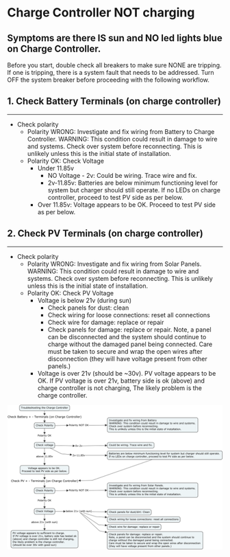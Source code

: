 Charge Controller NOT charging
===========================================================================

## Symptoms are there IS sun and NO led lights blue on Charge Controller.

Before you start, double check all breakers to make sure NONE are tripping. If one is tripping, there is a system fault that needs to be addressed. Turn OFF the system breaker before proceeding with the following workflow.


##  1. Check Battery Terminals (on charge controller)
--------------------

* Check polarity
  - Polarity WRONG: Investigate and fix wiring from Battery to Charge Controller. WARNING: This condition could result in damage to wire and systems. Check over system before reconnecting. This is unlikely unless this is the initial state of installation.
  - Polarity OK: Check Voltage
    - Under 11.85v
      - NO Voltage - 2v: Could be wiring. Trace wire and fix.
      - 2v-11.85v: Batteries are below minimum functioning level for system but charger should still operate. If no LEDs on charge controller, proceed to test PV side as per below. 
    - Over 11.85v: Voltage appears to be OK. Proceed to test PV side as per below.

## 2. Check PV Terminals (on charge controller)
---------------

* Check polarity
  - Polarity WRONG: Investigate and fix wiring from Solar Panels. WARNING: This condition could result in damage to wire and systems. Check over system before reconnecting. This is unlikely unless this is the initial state of installation.
  - Polarity OK: Check PV Voltage
    - Voltage is below 21v (during sun)
      - Check panels for dust: clean
      - Check wiring for loose connections: reset all connections
      - Check wire for damage: replace or repair
      - Check panels for damage: replace or repair. Note, a panel can be disconnected and the system should continue to charge without the damaged panel being connected. Care must be taken to secure and wrap the open wires after disconnection (they will have voltage present from other panels.)
    - Voltage is over 21v (should be ~30v). PV voltage appears to be OK. If PV voltage is over 21v, battery side is ok (above) and charge controller is not charging, The likely problem is the charge controller.

![](svg/controller.svg)